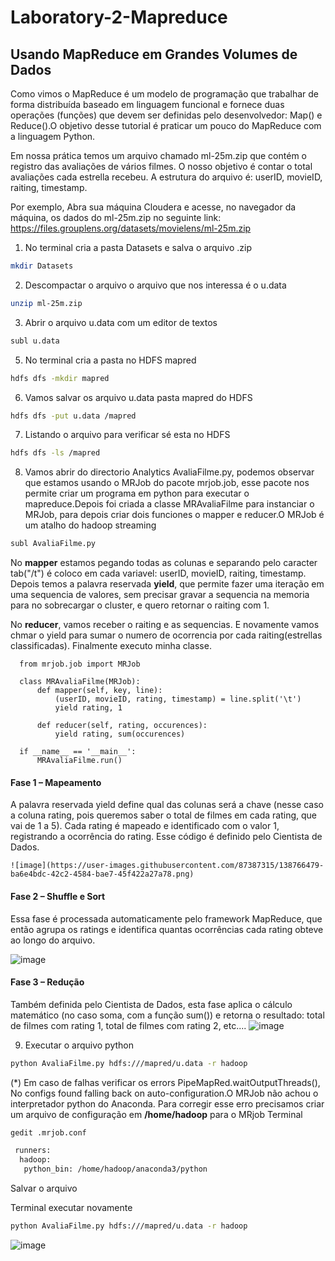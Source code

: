 # Laboratory-2-Mapreduce
## Usando MapReduce em Grandes Volumes de Dados
Como vimos o MapReduce é um modelo de programação que trabalhar de forma distribuída baseado em linguagem funcional e fornece duas operações (funções) que devem ser definidas pelo desenvolvedor: Map() e Reduce().O objetivo desse tutorial é praticar um pouco do MapReduce com a linguagem Python.

Em nossa prática temos um arquivo chamado ml-25m.zip que contém o registro das avaliações de vários filmes. O nosso objetivo é contar o total avaliações cada estrella recebeu. A estrutura do arquivo é: userID, movieID, raiting, timestamp.

Por exemplo,
Abra sua máquina Cloudera e acesse, no navegador da máquina, os dados do ml-25m.zip no seguinte link:
https://files.grouplens.org/datasets/movielens/ml-25m.zip

1.  No terminal cria a pasta Datasets e salva o arquivo .zip
```sh
mkdir Datasets
```

2.  Descompactar o arquivo o arquivo que nos interessa é o u.data
```sh
unzip ml-25m.zip
```

3. Abrir o arquivo u.data com um editor de textos
```sh
subl u.data
```

5.  No terminal cria a pasta no HDFS mapred 
```sh
hdfs dfs -mkdir mapred
```

6. Vamos salvar os arquivo u.data pasta mapred do HDFS
```sh
hdfs dfs -put u.data /mapred
```

7. Listando o arquivo para verificar sé esta no HDFS
```sh
hdfs dfs -ls /mapred
```

8. Vamos abrir do directorio Analytics AvaliaFilme.py, podemos observar que estamos usando o MRJob do pacote mrjob.job, esse pacote nos permite criar um programa em python para executar o mapreduce.Depois foi criada a classe MRAvaliaFilme para instanciar o MRJob, para depois criar dois funciones o mapper e reducer.O MRJob é um atalho do hadoop streaming
```sh
subl AvaliaFilme.py
```

No **mapper** estamos pegando todas as colunas e separando pelo caracter tab("/t") é coloco em cada variavel: userID, movieID, raiting, timestamp.
Depois temos a palavra reservada **yield**, que permite fazer uma iteração em uma sequencia de valores, sem precisar gravar a sequencia na memoria para no sobrecargar o cluster, e quero retornar o raiting com 1.

No **reducer**, vamos receber o raiting e as sequencias. E novamente vamos chmar o yield para sumar o numero de ocorrencia por cada raiting(estrellas classificadas).
Finalmente executo minha classe.

      from mrjob.job import MRJob

      class MRAvaliaFilme(MRJob):
          def mapper(self, key, line):
              (userID, movieID, rating, timestamp) = line.split('\t')
              yield rating, 1

          def reducer(self, rating, occurences):
              yield rating, sum(occurences)

      if __name__ == '__main__':
          MRAvaliaFilme.run()


  #### Fase 1 – Mapeamento
  A palavra reservada yield define qual das colunas será a chave (nesse caso a coluna rating, pois queremos saber o total de filmes em cada rating, que vai de 1 a 5). Cada    rating é mapeado e identificado com o valor 1, registrando a ocorrência do rating. Esse código é definido pelo Cientista de Dados.
  
    ![image](https://user-images.githubusercontent.com/87387315/138766479-ba6e4bdc-42c2-4584-bae7-45f422a27a78.png)

  #### Fase 2 – Shuffle e Sort
  Essa fase é processada automaticamente pelo framework MapReduce, que então agrupa os ratings e identifica quantas ocorrências cada rating obteve ao longo do arquivo.
  
  ![image](https://user-images.githubusercontent.com/87387315/138766609-2c38571b-0e20-4e70-979d-0d3c435dd832.png)
  
  #### Fase 3 – Redução
  Também definida pelo Cientista de Dados, esta fase aplica o cálculo matemático (no caso soma, com a função sum()) e retorna o resultado: total de filmes com rating 1, total de filmes com rating 2, etc....
  ![image](https://user-images.githubusercontent.com/87387315/138766757-1fc75da9-b7a1-4425-98b6-d6a398a518f7.png)

9. Executar o arquivo python
```sh
python AvaliaFilme.py hdfs:///mapred/u.data -r hadoop
```

(*) Em caso de falhas verificar os errors PipeMapRed.waitOutputThreads(), No configs found falling back on auto-configuration.O MRJob não achou o interpretador python do Anaconda. Para corregir esse erro precisamos criar um arquivo de configuração em **/home/hadoop** para o MRjob
Terminal
```sh
gedit .mrjob.conf
```
```sh
 runners:
  hadoop:
   python_bin: /home/hadoop/anaconda3/python
 ```
 Salvar o arquivo
 
 Terminal executar novamente
 ```sh
 python AvaliaFilme.py hdfs:///mapred/u.data -r hadoop
```
![image](https://user-images.githubusercontent.com/87387315/138778944-560b0dd3-5fb6-439f-9421-6993d9664636.png)




